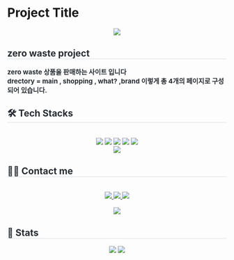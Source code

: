 
# Project Title

<div align= "center">
    <img src="https://capsule-render.vercel.app/api?type=waving&color=0a4001&height=240&text=zero%20waste&animation=&fontColor=ffffff&fontSize=60" />
    </div>
    <div style="text-align: left;"> 
    <h2 style="border-bottom: 1px solid #d8dee4; color: #282d33;"> zero waste project </h2>  
    <div style="font-weight: 700; font-size: 15px; text-align: left; color: #282d33;"> zero waste 상품을 판매하는 사이트 입니다 </div> 
    <div style="font-weight: 700; font-size: 15px; text-align: left; color: #282d33;"> drectory  = main , shopping , what? ,brand 이렇게 총 4개의 페이지로 구성되어 있습니다. </div> 
    </div>
    <div style="text-align: left;">
    <h2 style="border-bottom: 1px solid #d8dee4; color: #282d33;"> 🛠️ Tech Stacks </h2> <br> 
    <div  align= "center"> <img src="https://img.shields.io/badge/CSS3-1572B6?style=flat&logo=CSS3&logoColor=white">
          <img src="https://img.shields.io/badge/Discord-5865F2?style=flat&logo=Discord&logoColor=white">
          <img src="https://img.shields.io/badge/Figma-F24E1E?style=flat&logo=Figma&logoColor=white">
          <img src="https://img.shields.io/badge/Github-181717?style=flat&logo=Github&logoColor=white">
          <img src="https://img.shields.io/badge/HTML5-E34F26?style=flat&logo=HTML5&logoColor=white">
          <br/><img src="https://img.shields.io/badge/Javascript-F7DF1E?style=flat&logo=Javascript&logoColor=white">
          </div>
    </div>
    <div style="text-align: left;">
    <h2 style="border-bottom: 1px solid #d8dee4; color: #282d33;"> 🧑‍💻 Contact me </h2> <br> 
    <div align= "center"> <a href=https://www.instagram.com/cu_he_hi_joy/> <img src="https://img.shields.io/badge/Instagram-E4405F?style=flat&logo=Instagram&logoColor=white&link=https://www.instagram.com/cu_he_hi_joy/"> </a>
         <a href=https://blog.naver.com/x8234> <img src="https://img.shields.io/badge/Naver-03C75A?style=flat&logo=Naver&logoColor=white&link=https://blog.naver.com/x8234"> </a>
         <a href=mailto:x823429331158@gmail.com> <img src="https://img.shields.io/badge/Gmail-EA4335?style=flat&logo=Gmail&logoColor=white&link=mailto:x823429331158@gmail.com"> </a>
          </div>  <br> 
    <div align= "center"> <a href="https://hits.seeyoufarm.com"> <img src="https://hits.seeyoufarm.com/api/count/incr/badge.svg?url=https%3A%2F%2Fgithub.com%2FBEE0701%2F&count_bg=%23000000&title_bg=%23000000&icon=github.svg&icon_color=%23FFFFFF&title=GitHub&edge_flat=false"/></a>
       </div> 
    </div>
    <div style="text-align: left;"> 
    <h2 style="border-bottom: 1px solid #d8dee4; color: #282d33;"> 🏅 Stats </h2> <div align= "center"> <img src="https://github-readme-stats.vercel.app/api?username=BEE0701&bg_color=180,a8c3a4,00000000&title_color=ffffff&text_color=ffffff"
         /> <img src="https://github-readme-stats.vercel.app/api/top-langs/?username=BEE0701&layout=compact&bg_color=180,a8c3a4,00000000&title_color=ffffff&text_color=ffffff"
           /> </div> 
    </div>
    
